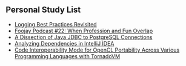 ## Personal Study List
<!-- BLOG-POST-LIST:START -->
- [Logging Best Practices Revisited](https://foojay.io/today/logging-best-practices-revisited/)
- [Foojay Podcast #22: When Profession and Fun Overlap](https://foojay.io/today/foojay-podcast-22/)
- [A Dissection of Java JDBC to PostgreSQL Connections](https://foojay.io/today/a-dissection-of-java-jdbc-to-postgresql-connections/)
- [Analyzing Dependencies in IntelliJ IDEA](https://foojay.io/today/analyzing-dependencies-in-intellij-idea/)
- [Code Interoperability Mode for OpenCL Portability Across Various Programming Languages with TornadoVM](https://foojay.io/today/code-interoperability-mode-for-opencl-portability-across-various-programming-languages-with-tornadovm/)
<!-- BLOG-POST-LIST:END -->  
